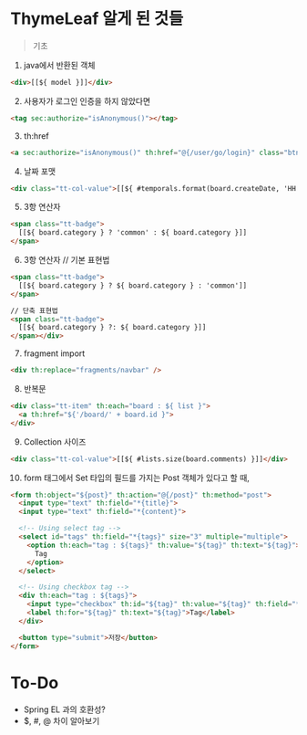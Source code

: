 # ThymeLeaf 알게 된 것들

> 기초
1. java에서 반환된 객체
```html
<div>[[${ model }]]</div>
```
2. 사용자가 로그인 인증을 하지 않았다면
```html
<tag sec:authorize="isAnonymous()"></tag>
```
3. th:href
```html
<a sec:authorize="isAnonymous()" th:href="@{/user/go/login}" class="btn">Log in</a>
```
4. 날짜 포맷
```html
<div class="tt-col-value">[[${ #temporals.format(board.createDate, 'HH:mm') }]]</div>
```
5. 3항 연산자
```html
<span class="tt-badge">
  [[${ board.category } ? 'common' : ${ board.category }]]
</span>
```
6. 3항 연산자
// 기본 표현법
```html
<span class="tt-badge">
  [[${ board.category } ? ${ board.category } : 'common']]
</span>

// 단축 표현법
<span class="tt-badge">
  [[${ board.category } ?: ${ board.category }]]
</span></div>
```
7. fragment import
```html
<div th:replace="fragments/navbar" />
```
8. 반복문
```html
<div class="tt-item" th:each="board : ${ list }">
  <a th:href="${'/board/' + board.id }">
</div>
```
9. Collection 사이즈
```html
<div class="tt-col-value">[[${ #lists.size(board.comments) }]]</div>
```

10. form 태그에서 Set 타입의 필드를 가지는 Post 객체가 있다고 할 때,
```html
<form th:object="${post}" th:action="@{/post}" th:method="post">
  <input type="text" th:field="*{title}">
  <input type="text" th:field="*{content}">

  <!-- Using select tag -->
  <select id="tags" th:field="*{tags}" size="3" multiple="multiple">
    <option th:each="tag : ${tags}" th:value="${tag}" th:text="${tag}">
      Tag
    </option>
  </select>

  <!-- Using checkbox tag -->
  <div th:each="tag : ${tags}">
    <input type="checkbox" th:id="${tag}" th:value="${tag}" th:field="*{tags}">
    <label th:for="${tag}" th:text="${tag}">Tag</label>
  </div>

  <button type="submit">저장</button>
</form>
```

# To-Do
- Spring EL 과의 호환성?
- $, #, @ 차이 알아보기